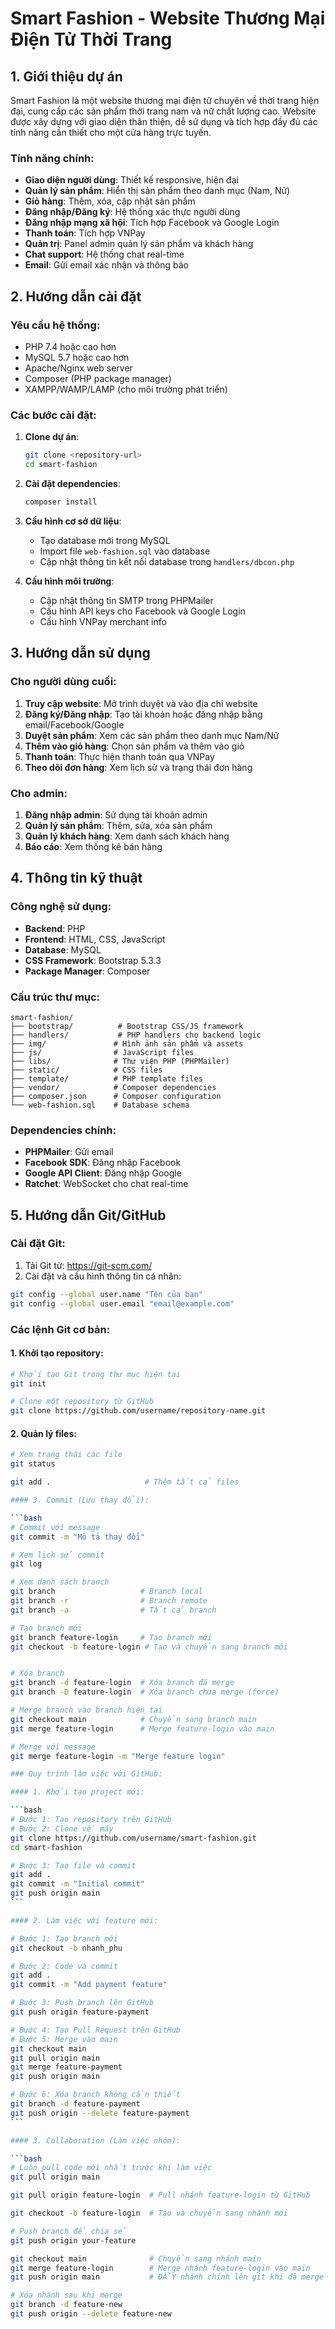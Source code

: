 # Smart Fashion - Website Thương Mại Điện Tử Thời Trang

## 1. Giới thiệu dự án

Smart Fashion là một website thương mại điện tử chuyên về thời trang hiện đại, cung cấp các sản phẩm thời trang nam và nữ chất lượng cao. Website được xây dựng với giao diện thân thiện, dễ sử dụng và tích hợp đầy đủ các tính năng cần thiết cho một cửa hàng trực tuyến.

### Tính năng chính:

- **Giao diện người dùng**: Thiết kế responsive, hiện đại
- **Quản lý sản phẩm**: Hiển thị sản phẩm theo danh mục (Nam, Nữ)
- **Giỏ hàng**: Thêm, xóa, cập nhật sản phẩm
- **Đăng nhập/Đăng ký**: Hệ thống xác thực người dùng
- **Đăng nhập mạng xã hội**: Tích hợp Facebook và Google Login
- **Thanh toán**: Tích hợp VNPay
- **Quản trị**: Panel admin quản lý sản phẩm và khách hàng
- **Chat support**: Hệ thống chat real-time
- **Email**: Gửi email xác nhận và thông báo

## 2. Hướng dẫn cài đặt

### Yêu cầu hệ thống:

- PHP 7.4 hoặc cao hơn
- MySQL 5.7 hoặc cao hơn
- Apache/Nginx web server
- Composer (PHP package manager)
- XAMPP/WAMP/LAMP (cho môi trường phát triển)

### Các bước cài đặt:

1. **Clone dự án**:

   ```bash
   git clone <repository-url>
   cd smart-fashion
   ```

2. **Cài đặt dependencies**:

   ```bash
   composer install
   ```

3. **Cấu hình cơ sở dữ liệu**:

   - Tạo database mới trong MySQL
   - Import file `web-fashion.sql` vào database
   - Cập nhật thông tin kết nối database trong `handlers/dbcon.php`

4. **Cấu hình môi trường**:
   - Cập nhật thông tin SMTP trong PHPMailer
   - Cấu hình API keys cho Facebook và Google Login
   - Cấu hình VNPay merchant info

## 3. Hướng dẫn sử dụng

### Cho người dùng cuối:

1. **Truy cập website**: Mở trình duyệt và vào địa chỉ website
2. **Đăng ký/Đăng nhập**: Tạo tài khoản hoặc đăng nhập bằng email/Facebook/Google
3. **Duyệt sản phẩm**: Xem các sản phẩm theo danh mục Nam/Nữ
4. **Thêm vào giỏ hàng**: Chọn sản phẩm và thêm vào giỏ
5. **Thanh toán**: Thực hiện thanh toán qua VNPay
6. **Theo dõi đơn hàng**: Xem lịch sử và trạng thái đơn hàng

### Cho admin:

1. **Đăng nhập admin**: Sử dụng tài khoản admin
2. **Quản lý sản phẩm**: Thêm, sửa, xóa sản phẩm
3. **Quản lý khách hàng**: Xem danh sách khách hàng
4. **Báo cáo**: Xem thống kê bán hàng

## 4. Thông tin kỹ thuật

### Công nghệ sử dụng:

- **Backend**: PHP
- **Frontend**: HTML, CSS, JavaScript
- **Database**: MySQL
- **CSS Framework**: Bootstrap 5.3.3
- **Package Manager**: Composer

### Cấu trúc thư mục:

```
smart-fashion/
├── bootstrap/          # Bootstrap CSS/JS framework
├── handlers/           # PHP handlers cho backend logic
├── img/               # Hình ảnh sản phẩm và assets
├── js/                # JavaScript files
├── libs/              # Thư viện PHP (PHPMailer)
├── static/            # CSS files
├── template/          # PHP template files
├── vendor/            # Composer dependencies
├── composer.json      # Composer configuration
└── web-fashion.sql    # Database schema
```

### Dependencies chính:

- **PHPMailer**: Gửi email
- **Facebook SDK**: Đăng nhập Facebook
- **Google API Client**: Đăng nhập Google
- **Ratchet**: WebSocket cho chat real-time

## 5. Hướng dẫn Git/GitHub

### Cài đặt Git:

1. Tải Git từ: https://git-scm.com/
2. Cài đặt và cấu hình thông tin cá nhân:

```bash
git config --global user.name "Tên của bạn"
git config --global user.email "email@example.com"
```

### Các lệnh Git cơ bản:

#### 1. Khởi tạo repository:

```bash
# Khởi tạo Git trong thư mục hiện tại
git init

# Clone một repository từ GitHub
git clone https://github.com/username/repository-name.git
```

#### 2. Quản lý files:

````bash
# Xem trạng thái các file
git status

git add .                     # Thêm tất cả files

#### 3. Commit (Lưu thay đổi):

```bash
# Commit với message
git commit -m "Mô tả thay đổi"

# Xem lịch sử commit
git log

# Xem danh sách branch
git branch                   # Branch local
git branch -r                # Branch remote
git branch -a                # Tất cả branch

# Tạo branch mới
git branch feature-login     # Tạo branch mới
git checkout -b feature-login # Tạo và chuyển sang branch mới


# Xóa branch
git branch -d feature-login  # Xóa branch đã merge
git branch -D feature-login  # Xóa branch chưa merge (force)

# Merge branch vào branch hiện tại
git checkout main            # Chuyển sang branch main
git merge feature-login      # Merge feature-login vào main

# Merge với message
git merge feature-login -m "Merge feature login"

### Quy trình làm việc với GitHub:

#### 1. Khởi tạo project mới:

```bash
# Bước 1: Tạo repository trên GitHub
# Bước 2: Clone về máy
git clone https://github.com/username/smart-fashion.git
cd smart-fashion

# Bước 3: Tạo file và commit
git add .
git commit -m "Initial commit"
git push origin main
```

#### 2. Làm việc với feature mới:

# Bước 1: Tạo branch mới
git checkout -b nhanh_phu

# Bước 2: Code và commit
git add .
git commit -m "Add payment feature"

# Bước 3: Push branch lên GitHub
git push origin feature-payment

# Bước 4: Tạo Pull Request trên GitHub
# Bước 5: Merge vào main
git checkout main
git pull origin main
git merge feature-payment
git push origin main

# Bước 6: Xóa branch không cần thiết
git branch -d feature-payment
git push origin --delete feature-payment
```

#### 3. Collaboration (Làm việc nhóm):

```bash
# Luôn pull code mới nhất trước khi làm việc
git pull origin main

git pull origin feature-login  # Pull nhánh feature-login từ GitHub

git checkout -b feature-login  # Tạo và chuyển sang nhánh mới

# Push branch để chia sẻ
git push origin your-feature

git checkout main              # Chuyển sang nhánh main
git merge feature-login        # Merge nhánh feature-login vào main
git push origin main           # ĐẨY nhánh chính lên git khi đã merge

# Xóa nhánh sau khi merge
git branch -d feature-new
git push origin --delete feature-new

````
